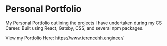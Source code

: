 # Personal Portfolio

My Personal Portfolio outlining the projects I have undertaken during my CS Career.
Built using React, Gatsby, CSS, and several npm packages.

View my Portfolio Here: https://www.terencehh.engineer/
